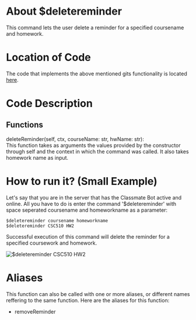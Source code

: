 # About $deletereminder
This command lets the user delete a reminder for a specified coursename and homework. 

# Location of Code
The code that implements the above mentioned gits functionality is located [here](https://github.com/SE21-Team2/ClassMateBot/blob/main/cogs/deadline.py).

# Code Description
## Functions
deleteReminder(self, ctx, courseName: str, hwName: str): <br>
This function takes as arguments the values provided by the constructor through self and the context in which the command was called. It also takes homework name as input.

# How to run it? (Small Example)
Let's say that you are in the server that has the Classmate Bot active and online. All you have to do is 
enter the command '$deletereminder' with space seperated coursename and homeworkname as a parameter:

```
$deletereminder coursename homeworkname
$deletereminder CSC510 HW2
```
Successful execution of this command will delete the reminder for a specified coursework and homework.

![$deletereminder CSC510 HW2](https://github.com/SE21-Team2/ClassMateBot/blob/main/data/media/deletereminder.gif)

# Aliases

This function can also be called with one or more aliases, or different names reffering to the same function. Here are the aliases for this function:

 - removeReminder
  